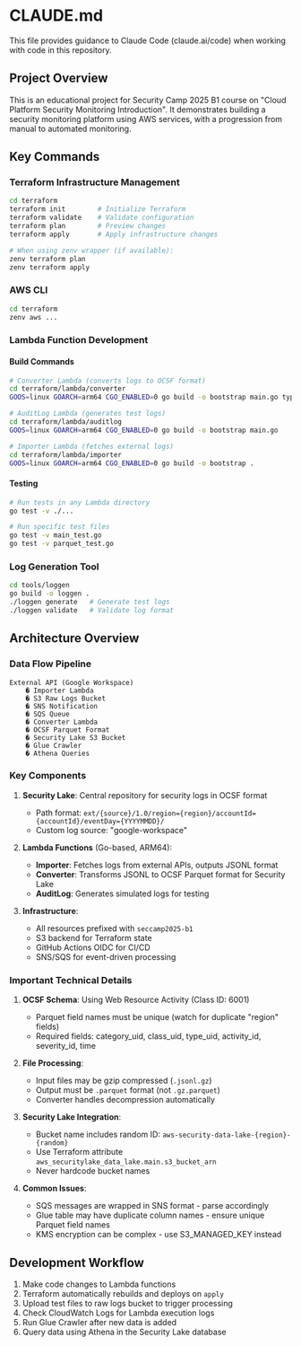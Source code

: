 # CLAUDE.md

This file provides guidance to Claude Code (claude.ai/code) when working with code in this repository.

## Project Overview

This is an educational project for Security Camp 2025 B1 course on "Cloud Platform Security Monitoring Introduction". It demonstrates building a security monitoring platform using AWS services, with a progression from manual to automated monitoring.

## Key Commands

### Terraform Infrastructure Management
```bash
cd terraform
terraform init        # Initialize Terraform
terraform validate    # Validate configuration
terraform plan        # Preview changes
terraform apply       # Apply infrastructure changes

# When using zenv wrapper (if available):
zenv terraform plan
zenv terraform apply
```

### AWS CLI
```bash
cd terraform
zenv aws ...
```

### Lambda Function Development

#### Build Commands
```bash
# Converter Lambda (converts logs to OCSF format)
cd terraform/lambda/converter
GOOS=linux GOARCH=arm64 CGO_ENABLED=0 go build -o bootstrap main.go types.go s3_interface.go convert.go

# AuditLog Lambda (generates test logs)
cd terraform/lambda/auditlog
GOOS=linux GOARCH=arm64 CGO_ENABLED=0 go build -o bootstrap main.go

# Importer Lambda (fetches external logs)
cd terraform/lambda/importer
GOOS=linux GOARCH=arm64 CGO_ENABLED=0 go build -o bootstrap .
```

#### Testing
```bash
# Run tests in any Lambda directory
go test -v ./...

# Run specific test files
go test -v main_test.go
go test -v parquet_test.go
```

### Log Generation Tool
```bash
cd tools/loggen
go build -o loggen .
./loggen generate   # Generate test logs
./loggen validate   # Validate log format
```

## Architecture Overview

### Data Flow Pipeline
```
External API (Google Workspace) 
    � Importer Lambda 
    � S3 Raw Logs Bucket 
    � SNS Notification 
    � SQS Queue 
    � Converter Lambda 
    � OCSF Parquet Format 
    � Security Lake S3 Bucket 
    � Glue Crawler 
    � Athena Queries
```

### Key Components

1. **Security Lake**: Central repository for security logs in OCSF format
   - Path format: `ext/{source}/1.0/region={region}/accountId={accountId}/eventDay={YYYYMMDD}/`
   - Custom log source: "google-workspace"

2. **Lambda Functions** (Go-based, ARM64):
   - **Importer**: Fetches logs from external APIs, outputs JSONL format
   - **Converter**: Transforms JSONL to OCSF Parquet format for Security Lake
   - **AuditLog**: Generates simulated logs for testing

3. **Infrastructure**:
   - All resources prefixed with `seccamp2025-b1`
   - S3 backend for Terraform state
   - GitHub Actions OIDC for CI/CD
   - SNS/SQS for event-driven processing

### Important Technical Details

1. **OCSF Schema**: Using Web Resource Activity (Class ID: 6001)
   - Parquet field names must be unique (watch for duplicate "region" fields)
   - Required fields: category_uid, class_uid, type_uid, activity_id, severity_id, time

2. **File Processing**:
   - Input files may be gzip compressed (`.jsonl.gz`)
   - Output must be `.parquet` format (not `.gz.parquet`)
   - Converter handles decompression automatically

3. **Security Lake Integration**:
   - Bucket name includes random ID: `aws-security-data-lake-{region}-{random}`
   - Use Terraform attribute `aws_securitylake_data_lake.main.s3_bucket_arn`
   - Never hardcode bucket names

4. **Common Issues**:
   - SQS messages are wrapped in SNS format - parse accordingly
   - Glue table may have duplicate column names - ensure unique Parquet field names
   - KMS encryption can be complex - use S3_MANAGED_KEY instead

## Development Workflow

1. Make code changes to Lambda functions
2. Terraform automatically rebuilds and deploys on `apply`
3. Upload test files to raw logs bucket to trigger processing
4. Check CloudWatch Logs for Lambda execution logs
5. Run Glue Crawler after new data is added
6. Query data using Athena in the Security Lake database